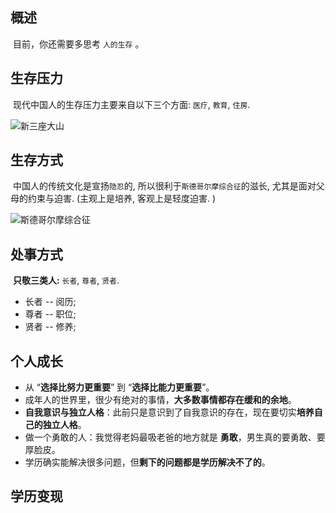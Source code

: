 ## 概述

​	目前，你还需要多思考 `人的生存` 。





## 生存压力

​	现代中国人的生存压力主要来自以下三个方面: ` 医疗 `, ` 教育 `, ` 住房 `.

![新三座大山](E:\WORKSPACE\aWorkSpace\otherWs\stleox.github.io\_posts\2022-07-img\新三座大山.png)





## 生存方式

​	中国人的传统文化是宣扬` 隐忍 `的, 所以很利于` 斯德哥尔摩综合征 `的滋长, 尤其是面对父母的约束与迫害. (主观上是培养, 客观上是轻度迫害. )

![斯德哥尔摩综合征](E:/WORKSPACE/aWorkSpace/otherWs/stleox.github.io/_posts/2022-07-img/斯德哥尔摩综合征.png)





## 处事方式

​	**只敬三类人:**  `长者`, `尊者`, `贤者`.

- 长者 -- 阅历; 
- 尊者 -- 职位; 
- 贤者 -- 修养; 





## 个人成长

- 从 “**选择比努力更重要**” 到 “**选择比能力更重要**”。
- 成年人的世界里，很少有绝对的事情，**大多数事情都存在缓和的余地**。
- **自我意识与独立人格**：此前只是意识到了自我意识的存在，现在要切实**培养自己的独立人格**。
- 做一个勇敢的人：我觉得老妈最吸老爸的地方就是 **勇敢**，男生真的要勇敢、要厚脸皮。
- 学历确实能解决很多问题，但**剩下的问题都是学历解决不了的**。





## 学历变现




